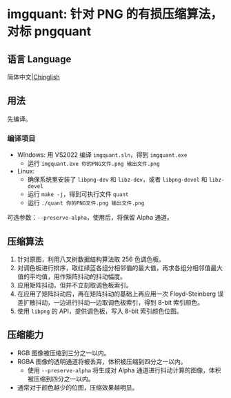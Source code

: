 # imgquant: 针对 PNG 的有损压缩算法，对标 pngquant

## 语言 Language

简体中文|[Chinglish](Readme.md)

## 用法

先编译。

### 编译项目
* Windows: 用 VS2022 编译 `imgquant.sln`，得到 `imgquant.exe`
  * 运行 `imgquant.exe 你的PNG文件.png 输出文件.png`
* Linux:
  * 确保系统里安装了 `libpng-dev` 和 `libz-dev`，或者 `libpng-devel` 和 `libz-devel`
  * 运行 `make -j`，得到可执行文件 `quant`
  * 运行 `./quant 你的PNG文件.png 输出文件.png`

可选参数：`--preserve-alpha`，使用后，将保留 Alpha 通道。

## 压缩算法

1. 针对原图，利用八叉树数据结构算法取 256 色调色板。
2. 对调色板进行排序，取红绿蓝各组分相邻值的最大值，再求各组分相邻值最大值的平均值，用作矩阵抖动的抖动幅度。
3. 应用矩阵抖动，但并不立刻取调色板索引。
4. 在应用了矩阵抖动后，再在矩阵抖动的基础上再应用一次 Floyd-Steinberg 误差扩散抖动，一边进行抖动一边取调色板索引，得到 8-bit 索引颜色。
5. 使用 `libpng` 的 API，提供调色板，写入 8-bit 索引颜色位图。

## 压缩能力

* RGB 图像被压缩到三分之一以内。
* RGBA 图像的透明通道将被丢弃，体积被压缩到四分之一以内。
  * 使用 `--preserve-alpha` 将生成对 Alpha 通道进行抖动计算的图像，体积被压缩到四分之一以内。
* 通常对于颜色越少的位图，压缩效果越明显。
